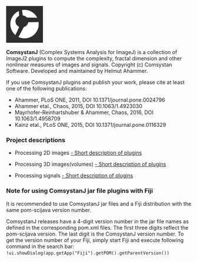 <!-- ![Image](comsystan-logo.png)-->
<img src="images/comsystan-logo-grey46.png" width=100 height=100/>

**ComsystanJ** (Complex Systems Analysis for ImageJ) is a collection of ImageJ2 plugins to compute the complexity, fractal dimension and other nonlinear measures of images and signals. Copyright (c) Comsystan Software. Developed and maintained by Helmut Ahammer.

If you use ComsystanJ plugins and publish your work, please cite at least one of the following publications:
- Ahammer, PLoS ONE, 2011, DOI 10.1371/journal.pone.0024796
- Ahammer etal., Chaos, 2015, DOI 10.1063/1.4923030
- Mayrhofer-Reinhartshuber & Ahammer, Chaos, 2016, DOI 10.1063/1.4958709
- Kainz etal., PLoS ONE, 2015, DOI 10.1371/journal.pone.0116329


### Project descriptions
- Processing 2D images [- Short description of plugins](description/img2-description.md) 

- Processing 3D images(volumes) [- Short description of plugins](description/img3-description.md) 

- Processing signals [- Short description of plugins](description/sig-description.md) 

### Note for using ComsystanJ jar file plugins with Fiji

It is recommended to use ComsystanJ jar files and a Fiji distribution with the same pom-scijava version number.

ComsystanJ releases have a 4-digit version number in the jar file names as defined in the corresponding pom.xml files. The first three digits reflect the pom-scijava version. The last digit is the ComsystanJ version number.
To get the version number of your Fiji, simply start Fiji and execute following command in the search bar: `!ui.showDialog(app.getApp("Fiji").getPOM().getParentVersion())`
